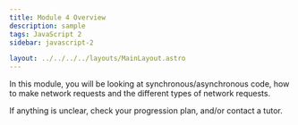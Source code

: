 ```yaml
---
title: Module 4 Overview
description: sample
tags: JavaScript 2
sidebar: javascript-2

layout: ../../../../layouts/MainLayout.astro
---
```


In this module, you will be looking at synchronous/asynchronous code, how to make network requests and the different types of network requests.

If anything is unclear, check your progression plan, and/or contact a tutor.
